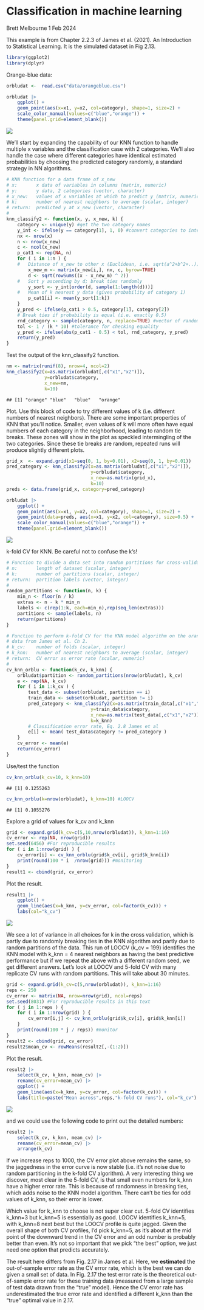 Classification in machine learning
================
Brett Melbourne
1 Feb 2024

This example is from Chapter 2.2.3 of James et al. (2021). An
Introduction to Statistical Learning. It is the simulated dataset in Fig
2.13.

``` r
library(ggplot2)
library(dplyr)
```

Orange-blue data:

``` r
orbludat <-  read.csv("data/orangeblue.csv")

orbludat |> 
    ggplot() +
    geom_point(aes(x=x1, y=x2, col=category), shape=1, size=2) +
    scale_color_manual(values=c("blue","orange")) +
    theme(panel.grid=element_blank())
```

![](03_5_classification_knn_files/figure-gfm/unnamed-chunk-2-1.png)<!-- -->

We’ll start by expanding the capability of our KNN function to handle
multiple x variables and the classification case with 2 categories.
We’ll also handle the case where different categories have identical
estimated probabilities by choosing the predicted category randomly, a
standard strategy in NN algorithms.

``` r
# KNN function for a data frame of x_new
# x:       x data of variables in columns (matrix, numeric)
# y:       y data, 2 categories (vector, character)
# x_new:   values of x variables at which to predict y (matrix, numeric)
# k:       number of nearest neighbors to average (scalar, integer)
# return:  predicted y at x_new (vector, character)
#
knn_classify2 <- function(x, y, x_new, k) {
    category <- unique(y) #get the two category names
    y_int <- ifelse(y == category[1], 1, 0) #convert categories to integers
    nx <- nrow(x)
    n <- nrow(x_new)
    c <- ncol(x_new)
    p_cat1 <- rep(NA, n)
    for ( i in 1:n ) {
    #   Distance of x_new to other x (Euclidean, i.e. sqrt(a^2+b^2+..))
        x_new_m <- matrix(x_new[i,], nx, c, byrow=TRUE)
        d <- sqrt(rowSums((x - x_new_m) ^ 2))
    #   Sort y ascending by d; break ties randomly
        y_sort <- y_int[order(d, sample(1:length(d)))]
    #   Mean of k nearest y data (gives probability of category 1)
        p_cat1[i] <- mean(y_sort[1:k])
    }
    y_pred <- ifelse(p_cat1 > 0.5, category[1], category[2])
    # Break ties if probability is equal (i.e. exactly 0.5)
    rnd_category <- sample(category, n, replace=TRUE) #vector of random labels
    tol <- 1 / (k * 10) #tolerance for checking equality
    y_pred <- ifelse(abs(p_cat1 - 0.5) < tol, rnd_category, y_pred)
    return(y_pred)
}
```

Test the output of the knn_classify2 function.

``` r
nm <- matrix(runif(8), nrow=4, ncol=2)
knn_classify2(x=as.matrix(orbludat[,c("x1","x2")]),
              y=orbludat$category,
              x_new=nm, 
              k=10)
```

    ## [1] "orange" "blue"   "blue"   "orange"

Plot. Use this block of code to try different values of k
(i.e. different numbers of nearest neighbors). There are some important
properties of KNN that you’ll notice. Smaller, even values of k will
more often have equal numbers of each category in the neighborhood,
leading to random tie breaks. These zones will show in the plot as
speckled intermingling of the two categories. Since these tie breaks are
random, repeated runs will produce slightly different plots.

``` r
grid_x  <- expand.grid(x1=seq(0, 1, by=0.01), x2=seq(0, 1, by=0.01))
pred_category <- knn_classify2(x=as.matrix(orbludat[,c("x1","x2")]),
                               y=orbludat$category,
                               x_new=as.matrix(grid_x),
                               k=10)
preds <- data.frame(grid_x, category=pred_category)

orbludat |> 
    ggplot() +
    geom_point(aes(x=x1, y=x2, col=category), shape=1, size=2) +
    geom_point(data=preds, aes(x=x1, y=x2, col=category), size=0.5) +
    scale_color_manual(values=c("blue","orange")) +
    theme(panel.grid=element_blank())
```

![](03_5_classification_knn_files/figure-gfm/unnamed-chunk-5-1.png)<!-- -->

k-fold CV for KNN. Be careful not to confuse the k’s!

``` r
# Function to divide a data set into random partitions for cross-validation
# n:       length of dataset (scalar, integer)
# k:       number of partitions (scalar, integer)
# return:  partition labels (vector, integer)
# 
random_partitions <- function(n, k) {
    min_n <- floor(n / k)
    extras <- n - k * min_n
    labels <- c(rep(1:k, each=min_n),rep(seq_len(extras)))
    partitions <- sample(labels, n)
    return(partitions)
}

# Function to perform k-fold CV for the KNN model algorithm on the orange-blue
# data from James et al. Ch 2.
# k_cv:    number of folds (scalar, integer)
# k_knn:   number of nearest neighbors to average (scalar, integer)
# return:  CV error as error rate (scalar, numeric)
#
cv_knn_orblu <- function(k_cv, k_knn) {
    orbludat$partition <- random_partitions(nrow(orbludat), k_cv)
    e <- rep(NA, k_cv)
    for ( i in 1:k_cv ) {
        test_data <- subset(orbludat, partition == i)
        train_data <- subset(orbludat, partition != i)
        pred_category <- knn_classify2(x=as.matrix(train_data[,c("x1","x2")]),
                               y=train_data$category,
                               x_new=as.matrix(test_data[,c("x1","x2")]),
                               k=k_knn)
        # Classification error rate, Eq. 2.8 James et al
        e[i] <- mean( test_data$category != pred_category )
    }
    cv_error <- mean(e)
    return(cv_error)
}
```

Use/test the function

``` r
cv_knn_orblu(k_cv=10, k_knn=10)
```

    ## [1] 0.1255263

``` r
cv_knn_orblu(k=nrow(orbludat), k_knn=10) #LOOCV
```

    ## [1] 0.1055276

Explore a grid of values for k_cv and k_knn

``` r
grid <- expand.grid(k_cv=c(5,10,nrow(orbludat)), k_knn=1:16)
cv_error <- rep(NA, nrow(grid))
set.seed(6456) #For reproducible results
for ( i in 1:nrow(grid) ) {
    cv_error[i] <- cv_knn_orblu(grid$k_cv[i], grid$k_knn[i])
    print(round(100 * i  /nrow(grid))) #monitoring
}
result1 <- cbind(grid, cv_error)
```

Plot the result.

``` r
result1 |> 
    ggplot() +
    geom_line(aes(x=k_knn, y=cv_error, col=factor(k_cv))) +
    labs(col="k_cv")
```

![](03_5_classification_knn_files/figure-gfm/unnamed-chunk-9-1.png)<!-- -->

We see a lot of variance in all choices for k in the cross validation,
which is partly due to randomly breaking ties in the KNN algorithm and
partly due to random partitions of the data. This run of LOOCV (k_cv =
199) identifies the KNN model with k_knn = 4 nearest neighbors as having
the best predictive performance but if we repeat the above with a
different random seed, we get different answers. Let’s look at LOOCV and
5-fold CV with many replicate CV runs with random partitions. This will
take about 30 minutes.

``` r
grid <- expand.grid(k_cv=c(5,nrow(orbludat)), k_knn=1:16)
reps <- 250
cv_error <- matrix(NA, nrow=nrow(grid), ncol=reps)
set.seed(8031) #For reproducible results in this text
for ( j in 1:reps ) {
    for ( i in 1:nrow(grid) ) {
        cv_error[i,j] <- cv_knn_orblu(grid$k_cv[i], grid$k_knn[i])
    }
    print(round(100 * j / reps)) #monitor
}
result2 <- cbind(grid, cv_error)
result2$mean_cv <- rowMeans(result2[,-(1:2)])
```

Plot the result.

``` r
result2 |>
    select(k_cv, k_knn, mean_cv) |>
    rename(cv_error=mean_cv) |>
    ggplot() +
    geom_line(aes(x=k_knn, y=cv_error, col=factor(k_cv))) +
    labs(title=paste("Mean across",reps,"k-fold CV runs"), col="k_cv")
```

![](03_5_classification_knn_files/figure-gfm/unnamed-chunk-11-1.png)<!-- -->

and we could use the following code to print out the detailed numbers:

``` r
result2 |> 
    select(k_cv, k_knn, mean_cv) |>
    rename(cv_error=mean_cv) |>
    arrange(k_cv)
```

If we increase reps to 1000, the CV error plot above remains the same,
so the jaggedness in the error curve is now stable (i.e. it’s not noise
due to random partitioning in the k-fold CV algorithm). A very
interesting thing we discover, most clear in the 5-fold CV, is that
small even numbers for k_knn have a higher error rate. This is because
of randomness in breaking ties, which adds noise to the KNN model
algorithm. There can’t be ties for odd values of k_knn, so their error
is lower.

Which value for k_knn to choose is not super clear cut. 5-fold CV
identifies k_knn=3 but k_knn=5 is essentially as good. LOOCV identifies
k_knn=5, with k_knn=8 next best but the LOOCV profile is quite jagged.
Given the overall shape of both CV profiles, I’d pick k_knn=5, as it’s
about at the mid point of the downward trend in the CV error and an odd
number is probably better than even. It’s not so important that we pick
“the best” option, we just need one option that predicts accurately.

The result here differs from Fig. 2.17 in James et al. Here, we
**estimated** the out-of-sample error rate as the CV error rate, which
is the best we can do given a small set of data. In Fig. 2.17 the test
error rate is the theoretical out-of-sample error rate for these
training data (measured from a large sample of test data drawn from the
“true” model). Hence the CV error rate has underestimated the true error
rate and identified a different k_knn than the “true” optimal value in
2.17.
